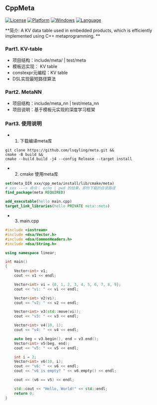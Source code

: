 ## CppMeta
[![License](https://img.shields.io/badge/License-Apache%202.0-green.svg)](https://github.com/lsqyling/tsinghua_dsa/blob/main/LICENSE)
[![Platform](https://img.shields.io/badge/Platform-Linux-blue)](https://img.shields.io/badge/Platform-Linux-blue)
[![Windows](https://img.shields.io/badge/Windows-blue)](https://img.shields.io/badge/Windows-blue)
[![Language](https://img.shields.io/badge/Language-C%2B%2B20-red)](https://en.cppreference.com/w/cpp/compiler_support/20)

**简介: A KV data table used in embedded products, which is efficiently implemented using C++ metaprogramming. **

### Part1. KV-table
- 项目结构：include/meta/ | test/meta
- 模板远实现： KV table
- constexpr元编程：KV table
- DSL实现最短路径算法



### Part2. MetaNN
- 项目结构：include/meta_nn | test/meta_nn
- 项目说明：基于模板元实现的深度学习框架



### Part3. 使用说明
- 1. 下载编译meta库
```shell
git clone https://github.com/lsqyling/meta.git &&
cmake -B build &&
cmake --build build -j4 --config Release --target install 
```
- 2. cmake 使用meta库
```cmake
set(meta_DIR xxx/cpp_meta/install/lib/cmake/meta)
# xxx ---> 命令： echo | pwd 的结果，即你下载的目录路径
find_package(meta REQUIRED)

add_executable(hello main.cpp)
target_link_libraries(hello PRIVATE meta::meta)

```
- 3. main.cpp
```c++
#include <iostream>
#include <dsa/Vector.h>
#include <dsa/CommonHeaders.h>
#include <dsa/String.h>

using namespace linear;

int main()
{
    Vector<int> v1;
    cout << v1 << endl;

    Vector<int> vi = {0, 1, 2, 3, 4, 5, 6, 7, 8, 9};
    cout << "vi: " << vi << endl;

    Vector<int> v2(vi);
    cout << "v2: " << v2 << endl;

    Vector<int> v3(std::move(vi));
    cout << "v3: " << v3 << endl;

    Vector<int> v4(10, 1);
    cout << "v4: " << v4 << endl;

    auto beg = v3.begin(), end = v3.end();
    Vector<int> v5(beg, end);
    cout << "v5: " << v5 << endl;

    int i = 2;
    Vector<int> v6(10, i);
    cout << "v6: " << v6 << endl;
    cout << "v6 is empty? " << v6.empty() << endl;

    cout << (v6 == v5) << endl;

    std::cout << "Hello, World!" << std::endl;
    return 0;
}

```